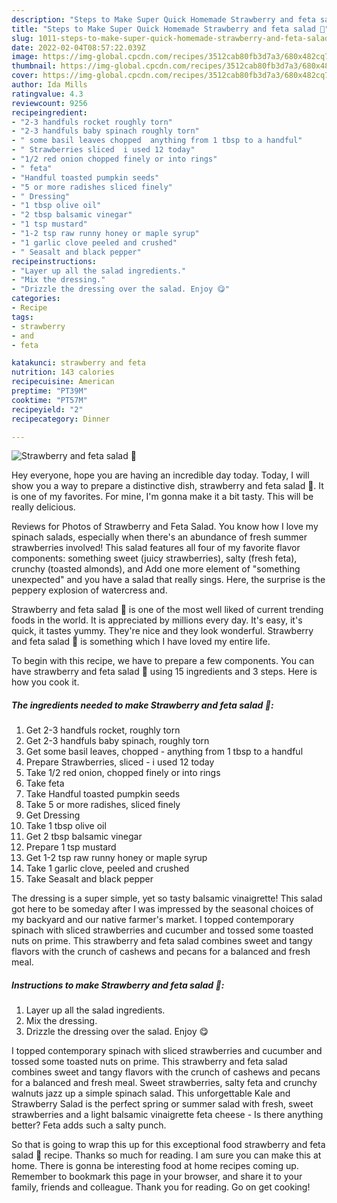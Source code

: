 ```yaml
---
description: "Steps to Make Super Quick Homemade Strawberry and feta salad 🍓"
title: "Steps to Make Super Quick Homemade Strawberry and feta salad 🍓"
slug: 1011-steps-to-make-super-quick-homemade-strawberry-and-feta-salad
date: 2022-02-04T08:57:22.039Z
image: https://img-global.cpcdn.com/recipes/3512cab80fb3d7a3/680x482cq70/strawberry-and-feta-salad-recipe-main-photo.jpg
thumbnail: https://img-global.cpcdn.com/recipes/3512cab80fb3d7a3/680x482cq70/strawberry-and-feta-salad-recipe-main-photo.jpg
cover: https://img-global.cpcdn.com/recipes/3512cab80fb3d7a3/680x482cq70/strawberry-and-feta-salad-recipe-main-photo.jpg
author: Ida Mills
ratingvalue: 4.3
reviewcount: 9256
recipeingredient:
- "2-3 handfuls rocket roughly torn"
- "2-3 handfuls baby spinach roughly torn"
- " some basil leaves chopped  anything from 1 tbsp to a handful"
- " Strawberries sliced  i used 12 today"
- "1/2 red onion chopped finely or into rings"
- " feta"
- "Handful toasted pumpkin seeds"
- "5 or more radishes sliced finely"
- " Dressing"
- "1 tbsp olive oil"
- "2 tbsp balsamic vinegar"
- "1 tsp mustard"
- "1-2 tsp raw runny honey or maple syrup"
- "1 garlic clove peeled and crushed"
- " Seasalt and black pepper"
recipeinstructions:
- "Layer up all the salad ingredients."
- "Mix the dressing."
- "Drizzle the dressing over the salad. Enjoy 😋"
categories:
- Recipe
tags:
- strawberry
- and
- feta

katakunci: strawberry and feta 
nutrition: 143 calories
recipecuisine: American
preptime: "PT39M"
cooktime: "PT57M"
recipeyield: "2"
recipecategory: Dinner

---
```



![Strawberry and feta salad 🍓](https://img-global.cpcdn.com/recipes/3512cab80fb3d7a3/680x482cq70/strawberry-and-feta-salad-recipe-main-photo.jpg)

Hey everyone, hope you are having an incredible day today. Today, I will show you a way to prepare a distinctive dish, strawberry and feta salad 🍓. It is one of my favorites. For mine, I'm gonna make it a bit tasty. This will be really delicious.

Reviews for Photos of Strawberry and Feta Salad. You know how I love my spinach salads, especially when there&#39;s an abundance of fresh summer strawberries involved! This salad features all four of my favorite flavor components: something sweet (juicy strawberries), salty (fresh feta), crunchy (toasted almonds), and Add one more element of &#34;something unexpected&#34; and you have a salad that really sings. Here, the surprise is the peppery explosion of watercress and.

Strawberry and feta salad 🍓 is one of the most well liked of current trending foods in the world. It is appreciated by millions every day. It's easy, it's quick, it tastes yummy. They're nice and they look wonderful. Strawberry and feta salad 🍓 is something which I have loved my entire life.


To begin with this recipe, we have to prepare a few components. You can have strawberry and feta salad 🍓 using 15 ingredients and 3 steps. Here is how you cook it.

<!--inarticleads1-->

##### The ingredients needed to make Strawberry and feta salad 🍓:

1. Get 2-3 handfuls rocket, roughly torn
1. Get 2-3 handfuls baby spinach, roughly torn
1. Get  some basil leaves, chopped - anything from 1 tbsp to a handful
1. Prepare  Strawberries, sliced - i used 12 today
1. Take 1/2 red onion, chopped finely or into rings
1. Take  feta
1. Take Handful toasted pumpkin seeds
1. Take 5 or more radishes, sliced finely
1. Get  Dressing
1. Take 1 tbsp olive oil
1. Get 2 tbsp balsamic vinegar
1. Prepare 1 tsp mustard
1. Get 1-2 tsp raw runny honey or maple syrup
1. Take 1 garlic clove, peeled and crushed
1. Take  Seasalt and black pepper


The dressing is a super simple, yet so tasty balsamic vinaigrette! This salad got here to be someday after I was impressed by the seasonal choices of my backyard and our native farmer&#39;s market. I topped contemporary spinach with sliced strawberries and cucumber and tossed some toasted nuts on prime. This strawberry and feta salad combines sweet and tangy flavors with the crunch of cashews and pecans for a balanced and fresh meal. 

<!--inarticleads2-->

##### Instructions to make Strawberry and feta salad 🍓:

1. Layer up all the salad ingredients.
1. Mix the dressing.
1. Drizzle the dressing over the salad. Enjoy 😋


I topped contemporary spinach with sliced strawberries and cucumber and tossed some toasted nuts on prime. This strawberry and feta salad combines sweet and tangy flavors with the crunch of cashews and pecans for a balanced and fresh meal. Sweet strawberries, salty feta and crunchy walnuts jazz up a simple spinach salad. This unforgettable Kale and Strawberry Salad is the perfect spring or summer salad with fresh, sweet strawberries and a light balsamic vinaigrette feta cheese - Is there anything better? Feta adds such a salty punch. 

So that is going to wrap this up for this exceptional food strawberry and feta salad 🍓 recipe. Thanks so much for reading. I am sure you can make this at home. There is gonna be interesting food at home recipes coming up. Remember to bookmark this page in your browser, and share it to your family, friends and colleague. Thank you for reading. Go on get cooking!
